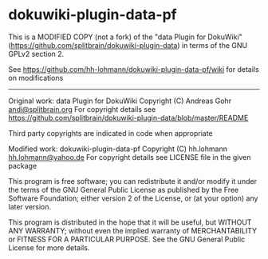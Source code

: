 dokuwiki-plugin-data-pf
=======================

This is a MODIFIED COPY (not a fork) of the "data Plugin for DokuWiki" (https://github.com/splitbrain/dokuwiki-plugin-data) in terms of the GNU GPLv2 section 2.

See https://github.com/hh-lohmann/dokuwiki-plugin-data-pf/wiki for details on modifications 


----

Original work: data Plugin for DokuWiki
Copyright (C) Andreas Gohr <andi@splitbrain.org>
For copyright details see https://github.com/splitbrain/dokuwiki-plugin-data/blob/master/README

Third party copyrights are indicated in code when appropriate

Modified work: dokuwiki-plugin-data-pf
Copyright (C) hh.lohmann <hh.lohmann@yahoo.de>
For copyright details see LICENSE file in the given package


This program is free software; you can redistribute it and/or modify
it under the terms of the GNU General Public License as published by
the Free Software Foundation; either version 2 of the License, or
(at your option) any later version.

This program is distributed in the hope that it will be useful,
but WITHOUT ANY WARRANTY; without even the implied warranty of
MERCHANTABILITY or FITNESS FOR A PARTICULAR PURPOSE.  See the
GNU General Public License for more details.

